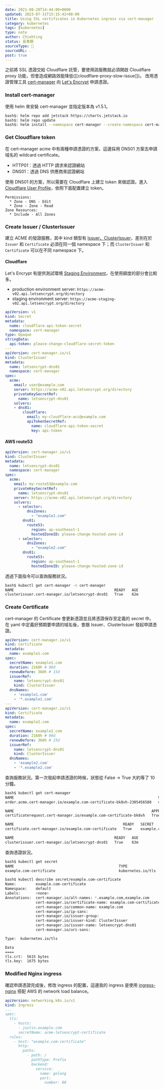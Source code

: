 ```yaml
---
date: 2021-08-20T14:44:00+0800
updated: 2023-07-31T15:15:42+08:00
title: Using SSL certificates in Kubernetes ingress via cert-manager
category: kubernetes
tags: [kubernetes]
type: note
author: Chiehting
status: 長青期
sourceType: 📜️
sourceURL: .
post: true
---
```


之前將 SSL 憑證交給 Cloudflare 託管，要使用該服務就必須開啟 Cloudflare proxy 功能，但會造成網路效能降低([[cloudflare-proxy-slow-issue]])。
改用憑證管理工具 [cert-manager](https://cert-manager.io/docs/configuration/acme/dns01/cloudflare/) 向 [Let's Encrypt](https://letsencrypt.org/) 申請憑證。

<!--more-->

### Install cert-manager

使用 helm 來安裝 cert-manager 並指定版本為 v1.5.1。

```bash
bash$: helm repo add jetstack https://charts.jetstack.io
bash$: helm repo update
bash$: helm install --namespace cert-manager --create-namespace cert-manager jetstack/cert-manager --version v1.5.1 --set installCRDs=true
```

### Get Cloudflare token

在 cert-manager acme 中有兩種申請憑證的方案，這邊採用 DNS01 方案去申請域名的 wildcard certificate。

* HTTP01：透過 HTTP 請求來認證網站
* DNS01：透過 DNS 供應商來認證網站

使用 DNS01 的方案，所以需要在 Cloudflare 上建立 token 來做認證。進入 [Cloudflare User Profile](https://dash.cloudflare.com/profile/api-tokens)，依照下面配置建立 token。

```text
Permissions:
  * Zone - DNS - Edit
  * Zone - Zone - Read
Zone Resources:
  * Include - All Zones
```

### Create Issuer / ClusterIssuer

建立 ACME 的發證服務，其中 kind 類型有 [Issuer、ClusterIssuer](https://cert-manager.io/docs/concepts/issuer/)，差別在於 `Issuer` 和 `Certificate` 必須在同一個 namespace 下；而 `ClusterIssuer` 和 `Certificate` 可以在不同 namespace 下。

#### Cloudflare

Let's Encrypt 有提供測試環境 [Staging Environment](https://letsencrypt.org/docs/staging-environment/)，在使用額度的部分會比較多。

* production environment server: `https://acme-v02.api.letsencrypt.org/directory`
* staging environment server: `https://acme-staging-v02.api.letsencrypt.org/directory`

```yaml
apiVersion: v1
kind: Secret
metadata:
  name: cloudflare-api-token-secret
  namespace: cert-manager
type: Opaque
stringData:
  api-token: pleace-change-cloudflare-secret-token
---
apiVersion: cert-manager.io/v1
kind: ClusterIssuer
metadata:
  name: letsencrypt-dns01
  namespace: cert-manager
spec:
  acme:
    email: user@example.com
    server: https://acme-v02.api.letsencrypt.org/directory
    privateKeySecretRef:
      name: letsencrypt-dns01
    solvers:
    - dns01:
        cloudflare:
          email: my-cloudflare-acc@example.com
          apiTokenSecretRef:
            name: cloudflare-api-token-secret
            key: api-token
```

#### AWS route53

```yaml
apiVersion: cert-manager.io/v1
kind: ClusterIssuer
metadata:
  name: letsencrypt-dns01
  namespace: cert-manager
spec:
  acme:
    email: my-route53@example.com
    privateKeySecretRef:
      name: letsencrypt-dns01
    server: https://acme-v02.api.letsencrypt.org/directory
    solvers:
      - selector:
          dnsZones:
            - "example1.com"
        dns01:
          route53:
            region: ap-southeast-1
            hostedZoneID: please-change-hosted-zone-id
      - selector:
          dnsZones:
            - "example2.com"
        dns01:
          route53:
            region: ap-southeast-1
            hostedZoneID: please-change-hosted-zone-id
```

透過下面指令可以查詢服務狀況。

```bash
bash$ kubectl get cert-manager -n cert-manager
NAME                                              READY   AGE
clusterissuer.cert-manager.io/letsencrypt-dns01   True    62m
```

### Create Certificate

cert-manager 的 Certificate 會更新憑證並且將憑證保存至定義的 secret 中。
在 yaml 中定義好預期要申請的域名後，會跟 Issuer、ClusterIssuer 發起申請憑證。

```yaml
apiVersion: cert-manager.io/v1
kind: Certificate
metadata:
  name: example1.com
spec:
  secretName: example1.com
  duration: 2160h # 90d
  renewBefore: 360h # 15d
  issuerRef:
    name: letsencrypt-dns01
    kind: ClusterIssuer
  dnsNames:
    - 'example1.com'
    - '*.example1.com'
---
apiVersion: cert-manager.io/v1
kind: Certificate
metadata:
  name: example2.com
spec:
  secretName: example2.com
  duration: 2160h # 90d
  renewBefore: 360h # 15d
  issuerRef:
    name: letsencrypt-dns01
    kind: ClusterIssuer
  dnsNames:
    - 'example2.com'
    - '*.example2.com'
```

查詢服務狀況。第一次發起申請憑證的時候，狀態從 False -> True 大約等了 10 分鐘。

```bash
bash$ kubectl get cert-manager
NAME                                                                  STATE   AGE
order.acme.cert-manager.io/example.com-certificate-bk8vh-2305456588   valid   54m

NAME                                                               APPROVED   DENIED   READY   ISSUER              REQUESTOR                                         AGE
certificaterequest.cert-manager.io/example.com-certificate-bk8vh   True                True    letsencrypt-dns01   system:serviceaccount:cert-manager:cert-manager   54m

NAME                                                  READY   SECRET                       AGE
certificate.cert-manager.io/example.com-certificate   True    example.com-certificate   54m

NAME                                              READY   AGE
clusterissuer.cert-manager.io/letsencrypt-dns01   True    63m
```

查詢憑證狀況。

```bash
bash$ kubectl get secret
NAME                                                TYPE                                  DATA   AGE
example.com-certificate                             kubernetes.io/tls                     2      70m

bash$ kubectl describe secret/example.com-certificate
Name:         example.com-certificate
Namespace:    default
Labels:       <none>
Annotations:  cert-manager.io/alt-names: *.example.com,example.com
              cert-manager.io/certificate-name: example.com-certificate
              cert-manager.io/common-name: example.com
              cert-manager.io/ip-sans:
              cert-manager.io/issuer-group:
              cert-manager.io/issuer-kind: ClusterIssuer
              cert-manager.io/issuer-name: letsencrypt-dns01
              cert-manager.io/uri-sans:

Type:  kubernetes.io/tls

Data
====
tls.crt:  5615 bytes
tls.key:  1675 bytes
```

### Modified Nginx ingress

確認申請憑證完成後，修改 ingress 的配置，這邊我的 ingress 是使用 [ingress-nginx](https://kubernetes.github.io/ingress-nginx) 搭配 AWS 的 network load balance。

```yaml
apiVersion: networking.k8s.io/v1
kind: Ingress
...
spec:
  tls:
    - hosts:
      - justin.example.com
      secretName: acme-letsencrypt-certificate
  rules:
    - host: "example.com-certificate"
      http:
        paths:
          - path: /
            pathType: Prefix
            backend:
              service:
                name: golang
                port:
                  number: 80
```
